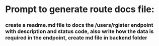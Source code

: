 # Prompt to generate route docs file:

### create a readme.md file to docs the /users/rgister endpoint with description and status code, also write how the data is required in the endpoint, create md file in backend folder
 